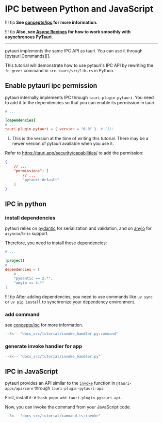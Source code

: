 # IPC between Python and JavaScript

!!! tip
    **See [concepts/ipc](../concepts/ipc.md) for more information.**

!!! tip
    **Also, see [Async Recipes](../concepts/async.md) for how to work smoothly with asynchronous PyTauri.**

---

pytauri implements the same IPC API as tauri. You can use it through [pytauri.Commands][].

This tutorial will demonstrate how to use pytauri's IPC API by rewriting the `fn greet` command in `src-tauri/src/lib.rs` in Python.

## Enable pytauri ipc permission

pytauri internally implements IPC through `tauri-plugin-pytauri`.
You need to add it to the dependencies so that you can enable its permission in tauri.

```toml title="src-tauri/Cargo.toml"
# ...

[dependencies]
# ...
tauri-plugin-pytauri = { version = "0.8" }  # (1)!
```

1. This is the version at the time of writing this tutorial. There may be a newer version of pytauri available when you use it.

Refer to <https://tauri.app/security/capabilities/> to add the permission:

```json title="src-tauri/capabilities/default.json"
{
    // ...
    "permissions": [
        // ...
        "pytauri:default"
    ]
}
```

## IPC in python

### install dependencies

pytauri relies on [pydantic](https://github.com/pydantic/pydantic) for serialization and validation, and on [anyio](https://github.com/agronholm/anyio) for `asyncio`/`trio` support.

Therefore, you need to install these dependencies:

```toml title="src-tauri/pyproject.toml"
# ...

[project]
# ...
dependencies = [
    # ...
    "pydantic == 2.*",
    "anyio == 4.*"
]
```

!!! tip
    After adding dependencies, you need to use commands like `uv sync` or `uv pip install` to synchronize your dependency environment.

### add command

see [concepts/ipc](../concepts/ipc.md) for more information.

```python title="src-tauri/python/tauri_app/__init__.py"
--8<-- "docs_src/tutorial/invoke_handler.py:command"
```

### generate invoke handler for app

```python title="src-tauri/python/tauri_app/__init__.py"
--8<-- "docs_src/tutorial/invoke_handler.py"
```

## IPC in JavaScript

pytauri provides an API similar to the [`invoke`](https://tauri.app/reference/javascript/api/namespacecore/#invoke) function in `@tauri-apps/api/core` through `tauri-plugin-pytauri-api`.

First, install it: `#!bash pnpm add tauri-plugin-pytauri-api`.

Now, you can invoke the command from your JavaScript code:

```ts title="src/main.ts"
--8<-- "docs_src/tutorial/cammand.ts:invoke"
```
